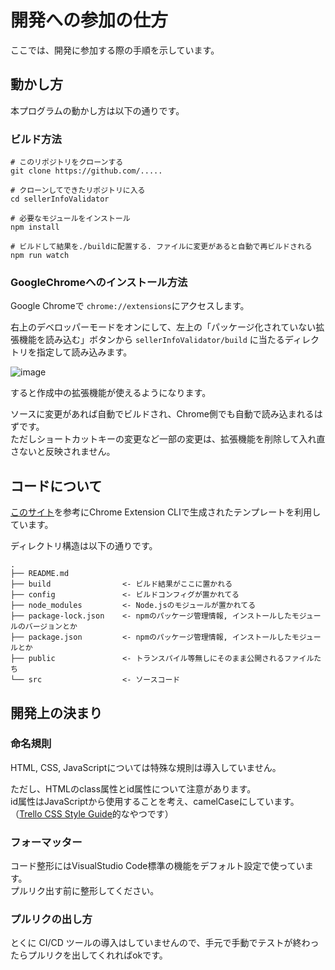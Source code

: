 # 開発への参加の仕方
ここでは、開発に参加する際の手順を示しています。

## 動かし方
本プログラムの動かし方は以下の通りです。

### ビルド方法
```
# このリポジトリをクローンする
git clone https://github.com/.....

# クローンしてできたリポジトリに入る
cd sellerInfoValidator

# 必要なモジュールをインストール
npm install

# ビルドして結果を./buildに配置する. ファイルに変更があると自動で再ビルドされる
npm run watch
```

### GoogleChromeへのインストール方法
Google Chromeで `chrome://extensions`にアクセスします。  

右上のデベロッパーモードをオンにして、左上の「パッケージ化されていない拡張機能を読み込む」ボタンから `sellerInfoValidator/build` に当たるディレクトリを指定して読み込みます。

![image](https://user-images.githubusercontent.com/24310557/94279208-c4c27400-ff86-11ea-9585-485b6f212c99.png)


すると作成中の拡張機能が使えるようになります。

ソースに変更があれば自動でビルドされ、Chrome側でも自動で読み込まれるはずです。  
ただしショートカットキーの変更など一部の変更は、拡張機能を削除して入れ直さないと反映されません。

## コードについて
[このサイト](https://itnews.org/news_contents/product-chrome-extension-cli)を参考にChrome Extension CLIで生成されたテンプレートを利用しています。

ディレクトリ構造は以下の通りです。

```
.
├── README.md
├── build                <- ビルド結果がここに置かれる
├── config               <- ビルドコンフィグが置かれてる
├── node_modules         <- Node.jsのモジュールが置かれてる
├── package-lock.json    <- npmのパッケージ管理情報, インストールしたモジュールのバージョンとか
├── package.json         <- npmのパッケージ管理情報, インストールしたモジュールとか
├── public               <- トランスパイル等無しにそのまま公開されるファイルたち
└── src                  <- ソースコード
```

## 開発上の決まり

### 命名規則
HTML, CSS, JavaScriptについては特殊な規則は導入していません。  

ただし、HTMLのclass属性とid属性について注意があります。  
id属性はJavaScriptから使用することを考え、camelCaseにしています。  
（[Trello CSS Style Guide](https://gist.github.com/bobbygrace/9e961e8982f42eb91b80)的なやつです）

### フォーマッター
コード整形にはVisualStudio Code標準の機能をデフォルト設定で使っています。  
プルリク出す前に整形してください。

### プルリクの出し方
とくに CI/CD ツールの導入はしていませんので、手元で手動でテストが終わったらプルリクを出してくれればokです。








